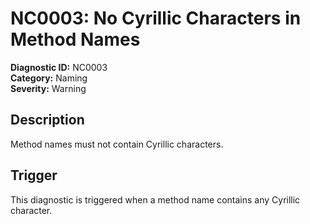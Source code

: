 # NC0003: No Cyrillic Characters in Method Names

**Diagnostic ID:** NC0003  
**Category:** Naming  
**Severity:** Warning

## Description

Method names must not contain Cyrillic characters.

## Trigger

This diagnostic is triggered when a method name contains any Cyrillic character.
